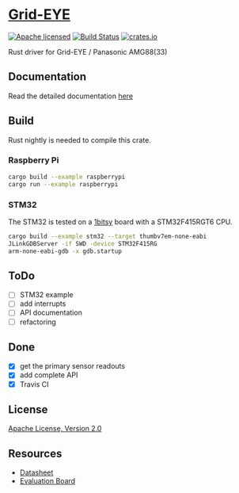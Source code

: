 # [Grid-EYE](https://crates.io/crates/grideye)

[![Apache licensed](https://img.shields.io/badge/license-Apache-blue.svg)](http://www.apache.org/licenses/LICENSE-2.0)
[![Build Status](https://travis-ci.org/uwearzt/grideye.svg?branch=master)](https://travis-ci.org/uwearzt/grideye)
[![crates.io](https://meritbadge.herokuapp.com/grideye)](https://crates.io/crates/grideye)

Rust driver for Grid-EYE / Panasonic AMG88(33)

## Documentation

 Read the detailed documentation [here](https://docs.rs/grideye/)

## Build

Rust nightly is needed to compile this crate.

### Raspberry Pi

```bash
cargo build --example raspberrypi
cargo run --example raspberrypi
```

### STM32

The STM32 is tested on a [1bitsy](http://1bitsy.org) board with a STM32F415RGT6 CPU.

```bash
cargo build --example stm32 --target thumbv7em-none-eabi
JLinkGDBServer -if SWD -device STM32F415RG
arm-none-eabi-gdb -x gdb.startup
```

## ToDo

- [ ] STM32 example
- [ ] add interrupts
- [ ] API documentation
- [ ] refactoring

## Done

- [x] get the primary sensor readouts
- [x] add complete API
- [x] Travis CI

## License

[Apache License, Version 2.0](http://www.apache.org/licenses/LICENSE-2.0)

## Resources

- [Datasheet](https://industrial.panasonic.com/cdbs/www-data/pdf/ADI8000/ADI8000C59.pdf)
- [Evaluation Board](https://www.sparkfun.com/products/14607)

